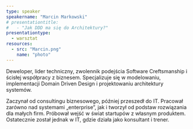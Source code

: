 ```yaml
---
type: speaker
speakername: "Marcin Markowski"
# presentationtitle:
#   - "Jak DDD ma się do Architektury?"
presentationtype: 
  - warsztat
resources:
  - src: "Marcin.png"
    name: "photo"
---
```

Deweloper, lider techniczny, zwolennik podejścia Software Creftsmanship i ścisłej współpracy z biznesem. Specjalizuje się w modelowaniu, implementacji Domain Driven Design i projektowaniu architektury systemów.

Zaczynał od consultingu biznesowego, później przeszedł do IT. Pracował zarówno nad systemami „enterprise”, jak i tworzył od podstaw rozwiązania dla małych firm. Próbował wejść w świat startupów z własnym produktem. Ostatecznie został jednak w IT, gdzie działa jako konsultant i trener.
